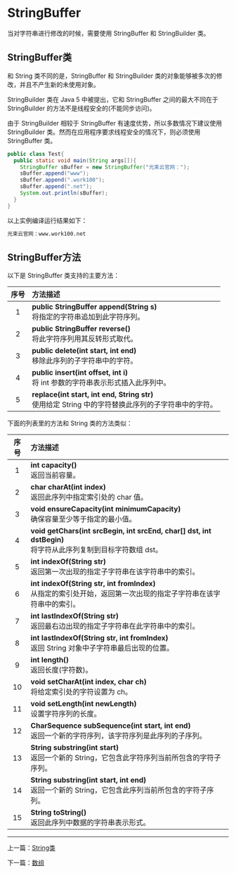 
# <a id="StringBuffer" style="padding-top: 60px;">StringBuffer</a>

当对字符串进行修改的时候，需要使用 StringBuffer 和 StringBuilder 类。


## <a id="StringBuffer类" style="padding-top: 60px;">StringBuffer类</a>

和 String 类不同的是，StringBuffer 和 StringBuilder 类的对象能够被多次的修改，并且不产生新的未使用对象。

StringBuilder 类在 Java 5 中被提出，它和 StringBuffer 之间的最大不同在于 StringBuilder 的方法不是线程安全的(不能同步访问)。

由于 StringBuilder 相较于 StringBuffer 有速度优势，所以多数情况下建议使用 StringBuilder 类。然而在应用程序要求线程安全的情况下，则必须使用 StringBuffer 类。


```java
public class Test{
  public static void main(String args[]){
    StringBuffer sBuffer = new StringBuffer("光束云官网：");
    sBuffer.append("www");
    sBuffer.append(".work100");
    sBuffer.append(".net");
    System.out.println(sBuffer);  
  }
}
```

以上实例编译运行结果如下：


```cmd
光束云官网：www.work100.net
```


## <a id="StringBuffer方法" style="padding-top: 60px;">StringBuffer方法</a>

以下是 StringBuffer 类支持的主要方法：

序号|方法描述
:-:|:-
1|**public StringBuffer append(String s)** <br />将指定的字符串追加到此字符序列。
2|**public StringBuffer reverse()** <br />将此字符序列用其反转形式取代。
3|**public delete(int start, int end)** <br />移除此序列的子字符串中的字符。
4|**public insert(int offset, int i)** <br />将 int 参数的字符串表示形式插入此序列中。
5|**replace(int start, int end, String str)** <br />使用给定 String 中的字符替换此序列的子字符串中的字符。

下面的列表里的方法和 String 类的方法类似：

序号|方法描述
:-:|:-
1|**int capacity()** <br />返回当前容量。
2|**char charAt(int index)** <br />返回此序列中指定索引处的 char 值。
3|**void ensureCapacity(int minimumCapacity)** <br />确保容量至少等于指定的最小值。
4|**void getChars(int srcBegin, int srcEnd, char[] dst, int dstBegin)** <br />将字符从此序列复制到目标字符数组 dst。
5|**int indexOf(String str)** <br />返回第一次出现的指定子字符串在该字符串中的索引。
6|**int indexOf(String str, int fromIndex)** <br />从指定的索引处开始，返回第一次出现的指定子字符串在该字符串中的索引。
7|**int lastIndexOf(String str)** <br />返回最右边出现的指定子字符串在此字符串中的索引。
8|**int lastIndexOf(String str, int fromIndex)** <br />返回 String 对象中子字符串最后出现的位置。
9|**int length()** <br />返回长度(字符数)。
10|**void setCharAt(int index, char ch)** <br />将给定索引处的字符设置为 ch。
11|**void setLength(int newLength)** <br />设置字符序列的长度。
12|**CharSequence subSequence(int start, int end)** <br />返回一个新的字符序列，该字符序列是此序列的子序列。
13|**String substring(int start)** <br />返回一个新的 String，它包含此字符序列当前所包含的字符子序列。
14|**String substring(int start, int end)** <br />返回一个新的 String，它包含此序列当前所包含的字符子序列。
15|**String toString()** <br />返回此序列中数据的字符串表示形式。


----------

上一篇：<a href="/training/java-string.html">String类</a>

下一篇：<a href="/training/java-array.html">数组</a>
